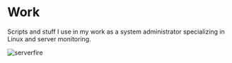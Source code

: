 # Work
Scripts and stuff I use in my work as a system administrator specializing in Linux and server monitoring. 

![serverfire](https://i.giphy.com/media/BuReg1EyvWaac/giphy.gif)
